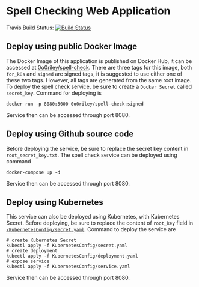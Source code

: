 # Spell Checking Web Application
Travis Build Status: [![Build Status](https://travis-ci.org/0o0liver/AppSec_Assignment_4.svg?branch=master)](https://travis-ci.org/0o0liver/AppSec_Assignment_4)
## Deploy using public Docker Image
The Docker Image of this application is published on Docker Hub, it can be accessed at [0o0riley/spell-check](https://hub.docker.com/repository/docker/0o0riley/spell-check). There are three tags for this image, both ```for_k8s``` and ```signed``` are signed tags, it is suggested to use either one of these two tags. However, all tags are generated from the same root image. To deploy the spell check service, be sure to create a ```Docker Secret``` called ```secret_key```. Command for deploying is 
```
docker run -p 8080:5000 0o0riley/spell-check:signed 
```
Service then can be accessed through port 8080.
## Deploy using Github source code
Before deploying the service, be sure to replace the secret key content in ```root_secret_key.txt```. The spell check service can be deployed using command
```
docker-compose up -d
```
Service then can be accessed through port 8080.
## Deploy using Kubernetes
This service can also be deployed using Kubernetes, with Kubernetes Secret. Before deploying, be sure to replace the content of ```root_key``` field in [```/KubernetesConfig/secret.yaml```](https://github.com/0o0liver/AppSec_Assignment_4/blob/master/KubernetesConfig/secret.yaml). Command to deploy the service are
```
# create Kubernetes Secret
kubectl apply -f KubernetesConfig/secret.yaml
# create deployment
kubectl apply -f KubernetesConfig/deployment.yaml
# expose service
kubectl apply -f KubernetesConfig/service.yaml
```
Service then can be accessed through port 8080.
